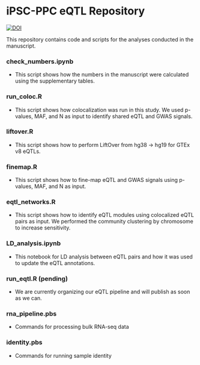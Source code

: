 # iPSC-PPC eQTL Repository

[![DOI](https://zenodo.org/badge/666282159.svg)](https://zenodo.org/badge/latestdoi/666282159)

This repository contains code and scripts for the analyses conducted in the manuscript. 

### check_numbers.ipynb
- This script shows how the numbers in the manuscript were calculated using the supplementary tables.

### run_coloc.R 
- This script shows how colocalization was run in this study. We used p-values, MAF, and N as input to identify shared eQTL and GWAS signals.

### liftover.R
- This script shows how to perform LiftOver from hg38 -> hg19 for GTEx v8 eQTLs.

### finemap.R 
- This script shows how to fine-map eQTL and GWAS signals using p-values, MAF, and N as input.

### eqtl_networks.R 
- This script shows how to identify eQTL modules using colocalized eQTL pairs as input. We performed the community clustering by chromosome to increase sensitivity.

### LD_analysis.ipynb 
- This notebook for LD analysis between eQTL pairs and how it was used to update the eQTL annotations.

### run_eqtl.R (pending)
- We are currently organizing our eQTL pipeline and will publish as soon as we can. 

### rna_pipeline.pbs
- Commands for processing bulk RNA-seq data 

### identity.pbs
- Commands for running sample identity

